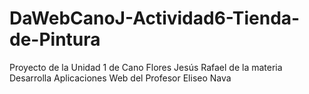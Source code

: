 # DaWebCanoJ-Actividad6-Tienda-de-Pintura
Proyecto de la Unidad 1 de Cano Flores Jesús Rafael de la materia Desarrolla Aplicaciones Web del Profesor Eliseo Nava
